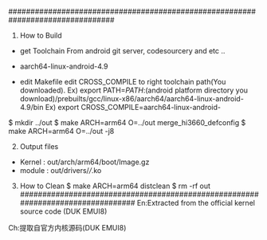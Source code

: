 ################################################################################

1. How to Build
- get Toolchain
From android git server, codesourcery and etc ..
- aarch64-linux-android-4.9

- edit Makefile
edit CROSS_COMPILE to right toolchain path(You downloaded).
Ex)   export PATH=$PATH:$(android platform directory you download)/prebuilts/gcc/linux-x86/aarch64/aarch64-linux-android-4.9/bin
Ex)   export CROSS_COMPILE=aarch64-linux-android-

$ mkdir ../out
$ make ARCH=arm64 O=../out merge_hi3660_defconfig
$ make ARCH=arm64 O=../out -j8

2. Output files
- Kernel : out/arch/arm64/boot/Image.gz
- module : out/drivers/*/*.ko

3. How to Clean
$ make ARCH=arm64 distclean
$ rm -rf out
################################################################################
En:Extracted from the official kernel source code (DUK EMUI8)

Ch:提取自官方内核源码(DUK EMUI8)
